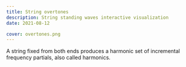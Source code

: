 ```yaml
---
title: String overtones
description: String standing waves interactive visualization
date: 2021-08-12

cover: overtones.png
---
```


<script setup>
import overtones from './overtones.vue'
</script>

<overtones />

A string fixed from both ends produces a harmonic set of incremental frequency partials, also called harmonics.
